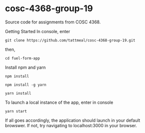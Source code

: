 # cosc-4368-group-19
Source code for assignments from COSC 4368.

Getting Started
In console, enter

```git clone https://github.com/tattmeal/cosc-4368-group-19.git```

then,

```cd fuel-form-app```

Install npm and yarn

```npm install```

```npm install -g yarn```

```yarn install```

To launch a local instance of the app, enter in console 

```yarn start```

If all goes accordingly, the application should launch in your default browswer. If not, try navigating to localhost:3000 in your browser.

